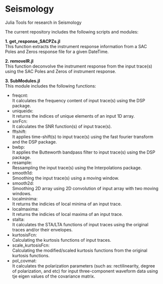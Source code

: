 # Seismology
Julia Tools for research in Seismology

The current repository includes the following scripts and modules:

**1. get_response_SACPZs.jl**\
This function extracts the instrument response information from a SAC Poles and Zeros response file for a given DateTime.

**2. removeIR.jl**\
This function deconvolve the instrument response from the input trace(s) using the SAC Poles and Zeros of instrument response.

**3. SubModules.jl**\
This module includes the following functions:
- freqcnt:\
It calculates the frequency content of input trace(s) using the DSP package.
- uniqueidx:\
  It returns the indices of unique elements of an input 1D array.
- snrFcn:\
  It calculates the SNR function(s) of input trace(s).
- fftshift:\
  It applies time-shift(s) to input trace(s) using the fast fourier transform and the DSP package.
- bwbp:\
  It applies the Butteworth bandpass filter to input trace(s) using the DSP package.
- resample:\
  Ressampling the input trace(s) using the Interpolations package.
- smooth1d:\
  Smoothing the input trace(s) using a moving window.
- smooth2d:\
  Smoothing 2D array using 2D convolution of input array with two moving windows.
- localminima:\
  It returns the indicies of local minima of an input trace.
- localmaxima:\
  It returns the indicies of local maxima of an input trace.
- stalta:\
  It calculates the STA/LTA functions of input traces using the original traces and/or their envelopes.
- kurtosisFcn:\
  Calculating the kurtosis functions of input traces.
- scale_kurtosisFcn:\
  Calculating the modified/scaled kurtosis functions from the original kurtosis functions.
- pol_covmat:\
  It calculates the polarization parameters (such as: rectilinearity, degree of polarization, and etc) for input three-component waveform data using tje eigen values of the covariance matrix.
  


